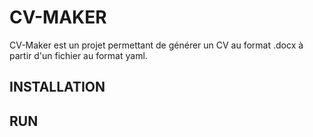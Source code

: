 # CV-MAKER

CV-Maker est un projet permettant de générer un CV au format .docx à partir d'un fichier au format yaml.

## INSTALLATION 


## RUN